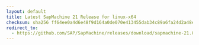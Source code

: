 ```yaml
---
layout: default
title: Latest SapMachine 21 Release for linux-x64
checksum: sha256 ff64ee0a4d6e48f9d164a0de070e413455dab34c89a6fa24d2a48ea63e556dfd
redirect_to:
  - https://github.com/SAP/SapMachine/releases/download/sapmachine-21.0.6/sapmachine-jdk-21.0.6_linux-x64_bin.tar.gz
---
```


